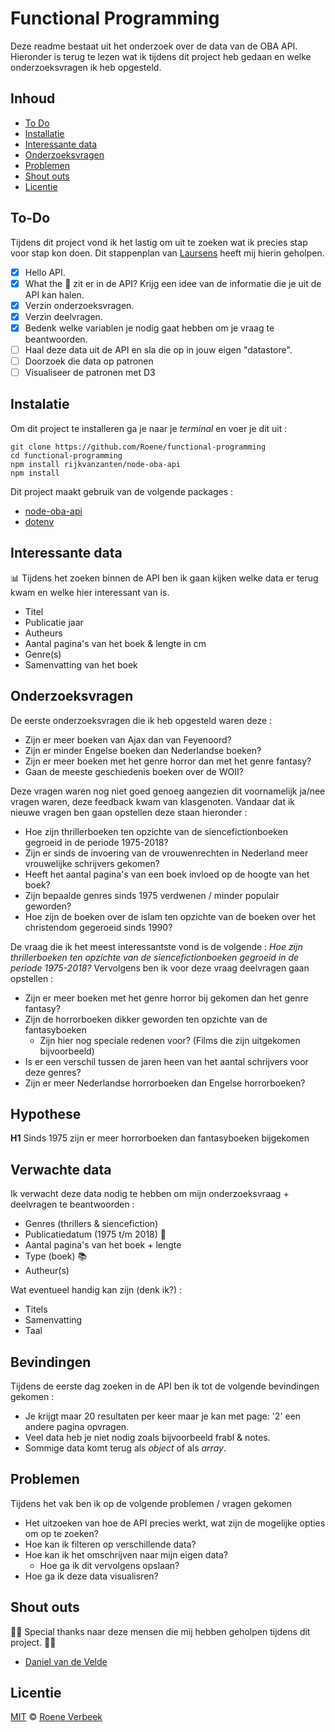 # Functional Programming
Deze readme bestaat uit het onderzoek over de data van de OBA API. Hieronder is terug te lezen wat ik tijdens dit project heb gedaan en welke onderzoeksvragen ik heb opgesteld. 

## Inhoud
* [To Do](#to-do)
* [Installatie](#installatie)
* [Interessante data](#interessante-data)
* [Onderzoeksvragen](#onderzoeksvragen)
* [Problemen](#problemen)
* [Shout outs](#shout-outs)
* [Licentie](#licentie)

## To-Do
Tijdens dit project vond ik het lastig om uit te zoeken wat ik precies stap voor stap kon doen. Dit stappenplan van [Laursens](https://github.com/Razpudding) heeft mij hierin geholpen.

- [X] Hello API.
- [X] What the 🐒 zit er in de API? Krijg een idee van de informatie die je uit de API kan halen.
- [X] Verzin onderzoeksvragen.
- [X] Verzin deelvragen.
- [X] Bedenk welke variablen je nodig gaat hebben om je vraag te beantwoorden.
- [ ] Haal deze data uit de API en sla die op in jouw eigen "datastore".
- [ ] Doorzoek die data op patronen
- [ ] Visualiseer de patronen met D3

## Instalatie
Om dit project te installeren ga je naar je *terminal* en voer je dit uit : 
```
git clone https://github.com/Roene/functional-programming
cd functional-programming
npm install rijkvanzanten/node-oba-api
npm install
```
Dit project maakt gebruik van de volgende packages :
* [node-oba-api](https://github.com/rijkvanzanten/node-oba-api)
* [dotenv](https://www.npmjs.com/package/dotenv)

## Interessante data
📊 Tijdens het zoeken binnen de API ben ik gaan kijken welke data er terug kwam en welke hier interessant van is. 
* Titel
* Publicatie jaar
* Autheurs 
* Aantal pagina's van het boek & lengte in cm
* Genre(s) 
* Samenvatting van het boek

## Onderzoeksvragen
De eerste onderzoeksvragen die ik heb opgesteld waren deze :
* Zijn er meer boeken van Ajax dan van Feyenoord?
* Zijn er minder Engelse boeken dan Nederlandse boeken?
* Zijn er meer boeken met het genre horror dan met het genre fantasy?
* Gaan de meeste geschiedenis boeken over de WOII?

Deze vragen waren nog niet goed genoeg aangezien dit voornamelijk ja/nee vragen waren, deze feedback kwam van klasgenoten. 
Vandaar dat ik nieuwe vragen ben gaan opstellen deze staan hieronder :

* Hoe zijn thrillerboeken ten opzichte van de siencefictionboeken gegroeid in de periode 1975-2018?
* Zijn er sinds de invoering van de vrouwenrechten in Nederland meer vrouwelijke schrijvers gekomen?
* Heeft het aantal pagina's van een boek invloed op de hoogte van het boek?
* Zijn bepaalde genres sinds 1975 verdwenen / minder populair geworden? 
* Hoe zijn de boeken over de islam ten opzichte van de boeken over het christendom gegeroeid sinds 1990?

De vraag die ik het meest interessantste vond is de volgende : *Hoe zijn thrillerboeken ten opzichte van de siencefictionboeken gegroeid in de periode 1975-2018?*
Vervolgens ben ik voor deze vraag deelvragen gaan opstellen :

* Zijn er meer boeken met het genre horror bij gekomen dan het genre fantasy?
* Zijn de horrorboeken dikker geworden ten opzichte van de fantasyboeken
	* Zijn hier nog speciale redenen voor? (Films die zijn uitgekomen bijvoorbeeld)
* Is er een verschil tussen de jaren heen van het aantal schrijvers voor deze genres?
* Zijn er meer Nederlandse horrorboeken dan Engelse horrorboeken?

## Hypothese
**H1** Sinds 1975 zijn er meer horrorboeken dan fantasyboeken bijgekomen

## Verwachte data
Ik verwacht deze data nodig te hebben om mijn onderzoeksvraag + deelvragen te beantwoorden :
* Genres (thrillers & siencefiction)
* Publicatiedatum (1975 t/m 2018) 📅
* Aantal pagina's van het boek + lengte
* Type (boek) 📚
* Autheur(s)

Wat eventueel handig kan zijn (denk ik?) :
* Titels
* Samenvatting
* Taal

## Bevindingen
Tijdens de eerste dag zoeken in de API ben ik tot de volgende bevindingen gekomen :
* Je krijgt maar 20 resultaten per keer maar je kan met page: '2' een andere pagina opvragen.
* Veel data heb je niet nodig zoals bijvoorbeeld frabl & notes.
* Sommige data komt terug als *object* of als *array*.

## Problemen
Tijdens het vak ben ik op de volgende problemen / vragen gekomen
* Het uitzoeken van hoe de API precies werkt, wat zijn de mogelijke opties om op te zoeken?
* Hoe kan ik filteren op verschillende data?
* Hoe kan ik het omschrijven naar mijn eigen data?
	* Hoe ga ik dit vervolgens opslaan?
* Hoe ga ik deze data visualisren?

## Shout outs
🙏🏻 Special thanks naar deze mensen die mij hebben geholpen tijdens dit project. 🙏🏻
* [Daniel van de Velde](https://github.com/DanielvandeVelde)

## Licentie
[MIT](https://choosealicense.com/licenses/mit/) © [Roene Verbeek](https://github.com/Roene)